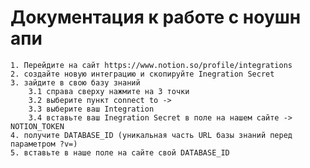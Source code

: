 # Документация к работе с ноушн апи

    1. Перейдите на сайт https://www.notion.so/profile/integrations
    2. создайте новую интеграцию и скопируйте Inegration Secret
    3. зайдите в свою базу знаний
        3.1 справа сверху нажмите на 3 точки
        3.2 выберите пункт connect to -> 
        3.3 выберите ваш Integration
        3.4 вставьте ваш Inegration Secret в поле на нашем сайте -> NOTION_TOKEN
    4. получите DATABASE_ID (уникальная часть URL базы знаний перед параметром ?v=)
    5. вставьте в наше поле на сайте свой DATABASE_ID